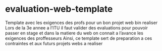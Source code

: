 # evaluation-web-template
Template avec les exigences des profs pour un bon projet web bin realiser
Lors de la 3e annee a l’ITU il faut valider des evaluations pour pouvoir passer en stage et dans la matiere du web on connait a l’avance les exigences des proffesseurs
Ainsi, ce template sert de preparation a ces contraintes et aux futurs projets webs a realiser
